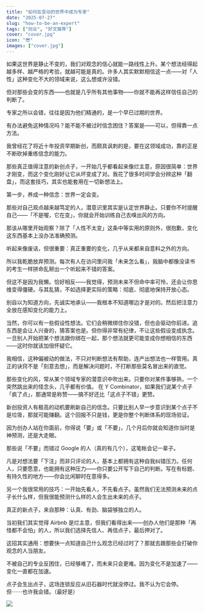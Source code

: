 ```yaml
---
title: "如何在变动的世界中成为专家"
date: "2025-07-27"
slug: "how-to-be-an-expert"
tags: ["创业", "好文推荐"]
cover: "cover.jpg"
icon: "😎"
images: ["cover.jpg"]
---
```

如果这世界是静止不变的，我们对观念的信心就能一路线性上升。某个想法经得起越多样、越严格的考验，就越可能是真的。许多人其实默默相信这一点——对「人性」这种变化不大的领域来说，这么想或许没错。



但对那些会变的东西——也就是几乎所有其他事物——你就不能再这样信任自己的判断了。



专家之所以会错，往往是因为他们精通的，是一个早已过期的世界。



有办法避免这种情况吗？能不能不被过时信念困住？答案是——可以，但得靠一点方法。



我曾经花了将近十年投资早期新创，而颇具讽刺的是，要在这领域成功，靠的正是不断砍掉重练信念的能力。



那些真正值得注意的新创点子，一开始几乎都看起来像烂主意，原因很简单：世界才刚变，而这个变化刚好让它从坏变成了对。我花了很多时间学会分辨这种「翻盘」，而这套技巧，其实也能套用在一切新想法上。



第一步，养成一种信念：世界一定会变。



那些对自己观点越来越笃定的人，潜意识里其实是认定世界静止。只要你不时提醒自己——「不是喔，它在变」，你就会开始训练自己去嗅出风的方向。



那该从哪里开始观察？除了「人性不太变」这条中等实用的原则外，很抱歉，变化这东西基本上没办法准确预测。



听起来像废话，但很重要：真正重要的变化，几乎从来都来自意料之外的方向。



所以我乾脆放弃预测。每次有人在访问里问我「未来怎么看」，我脑中都像没读书的考生一样拼命乱掰出一个听起来不错的答案。



但这不是因为我懒。恰好相反——我觉得，预测未来不但命中率可怜，还会让你思维变得僵硬。与其乱猜，不如选择更实际的策略：彻底、彻底地保持开放心态。



别自以为知道方向，先诚实地承认——我根本不知道哪边才是对的。然后把注意力全放在感知变化的能力上。



当然，你可以有一些假设性想法。它们会稍微绑住你没错，但也会驱动你前进。追东西是会让人兴奋的，猜答案也是。但你得非常有纪律，不让这些假设变成执念。
一旦别人开始把某个想法跟你绑在一起，那个想法就更可能变成你想相信的东西——这时你就该加倍怀疑它。



我相信，这种偏被动的做法，不只对判断想法有帮助，连产出想法也一样管用。真正的诀窍不是「刻意去想」，而是解决问题时，不打断那些莫名冒出来的直觉。



那些变化的风，常从某个领域专家的潜意识中吹出来。只要你对某件事够熟，一个突然跳出来的怪念头，几乎都有价值。
在 Y Combinator，如果我们说某个点子「疯了点」，那通常是称赞——搞不好还比「这点子不错」更赞。



新创投资人有极高的动机要刷新自己的信念。只要比别人早一步意识到某个点子不是垃圾，那就可能赚翻。这个回报不只是钱，更是你整个判断体系的现场验证。



因为创办人站在你面前，你得说「要」或「不要」，几个月后你就会知道你当时是神预测，还是大走眼。



那些说「不要」而错过 Google 的人（真的有几个），这笔帐会记一辈子。



凡是对想法要「下注」而非只评论的人，基本上都拥有这种自我纠错压力。任何人，只要愿意，也能拥有这种压力——你只要公开写下自己的判断。写在有标题、有持久性的地方——你会比闲聊时在意得多。



另一个我很常用的技巧：一开始先看人，不先看点子。虽然我们无法预测未来的点子长什么样，但我很能预测什么样的人会生出未来的点子。



真正的新点子，来自那种：认真、有劲、脑袋够独立的人。



当初我们其实觉得 Airbnb 是烂主意，但我们看得出来——创办人他们是那种「再怪都不会怕」的人，所以我们选择先信人、再信点子，最后押对了。



这招其实通用：想要快一点知道自己什么观念已经过时了？那就去跟那些会打破你观念的人当朋友。



不被自己的专业反困住，已经够难了，而未来只会更难。因为变化不是加速了——变化一直都在加速。



点子会生出点子，这场连锁反应从旧石器时代就没停过。我不认为它会停。
但⋯⋯也许我会错。（最好是）




![](https://prod-files-secure.s3.us-west-2.amazonaws.com/112d0858-5090-4d34-a606-b75eb8d65fd2/46476355-9cf3-4e99-9b7a-3531bc426380/1000202064.png?X-Amz-Algorithm=AWS4-HMAC-SHA256&X-Amz-Content-Sha256=UNSIGNED-PAYLOAD&X-Amz-Credential=ASIAZI2LB466WU3BDRIU%2F20251030%2Fus-west-2%2Fs3%2Faws4_request&X-Amz-Date=20251030T010450Z&X-Amz-Expires=3600&X-Amz-Security-Token=IQoJb3JpZ2luX2VjECkaCXVzLXdlc3QtMiJIMEYCIQDJgqXLJoFGgl4XRot0nraTXSC6%2FwDiZH8jDVzZBwm5dwIhAM4SxToKK2xhZrF0mWs33Z6yy9z6fJKls5cDH0bsns%2FcKogECOH%2F%2F%2F%2F%2F%2F%2F%2F%2F%2FwEQABoMNjM3NDIzMTgzODA1IgwR%2Bg1r4j6wHoRLpZ8q3AMo%2F1AOg0jdyrkbsGjtW989eVO9r0MknW8B45tDVSSJ3JkTWCCS3eqZ6EwtaXCwqznaSFt8HYYssCs8RMadWUn4%2FRy5ZrXz859GJEJCOP%2FSAHt3IAhdYAIvMVUhwVMZ744rFZnAMb8girD%2BlaOfIXF2sbWpdSYrrcelm9FDNFei0VEcfsgzbAU6AlAs7%2B7L85Sg5AG9mGiAMZYlpSAu9QzDanJ3Z8pp67rCIiQBNESeqEej%2BcoIcatu67TCit26WJFkr4ayWGfqZ9R5XQ%2Bs9W3Qff6NSht%2FKBkeH1RLN2aY7XAgG9SAf10Zfgel1gcXQXJUY3vmaogp6%2FGQ9MJNEiY9mBSOAZRsRa0Nw3HqjII9mUXF64LGE5u%2B4dX07gWcoi7dEUSRcODwlKrN9Q6nQmtD5NgsA03jm%2FsA5M70QKmAZtNb9DrJ1v6HI84OU2BrxNYjNjZy8fqkuGEuNQZ78QvQyUBHhF7FdE6bUIf1hisOpS6PK1RqnjFl975Kh0h1sMbcZCU51uulCnkz7j%2FXhohcSk236HdlHW2J7ot8EwrbWmThv0owDDy6evqw5BqYLv5wVjHhErfVihWI7%2BUWmqflNTUtGpFeUaA4KlQkrJ%2BQ2h%2F2NUwBV50LzdnPLTDW3orIBjqkAQokIzLIK%2BiM0PV%2FWfdiCi2zFG9l9z31gMYrOf8X6eo9P0SDA6cob0s03SBzEhLB1J8ODhI4Y3ipnnTLA9mYmZbDOfZtkQMDKJOhXMJTULzXWVAHHJgjI3csV3T0UpvkDJXJC7yNC56falDouwv5hPp3y%2FBtAsAyc5VHCXQgc7CUPm5iB0eMEj4%2BsxTaKIbsr5LuU24caJdp9fYgk9rxGY0JWBAg&X-Amz-Signature=a4cfd431d591d44086875b1e81e113ba090d039f53af0773903a2b609fd51839&X-Amz-SignedHeaders=host&x-amz-checksum-mode=ENABLED&x-id=GetObject)

